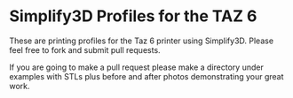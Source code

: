 # Simplify3D Profiles for the TAZ 6

These are printing profiles for the Taz 6 printer using Simplify3D. Please feel free to fork and submit pull requests.

If you are going to make a pull request please make a directory under examples with STLs plus before and after photos demonstrating your great work.
